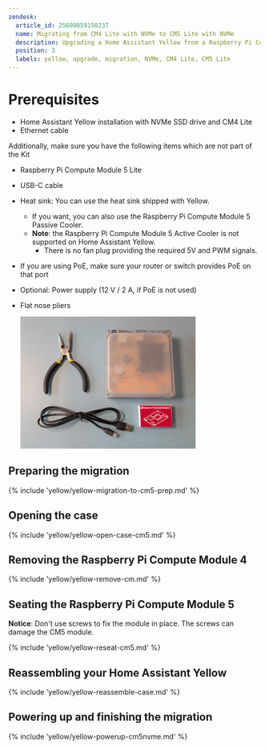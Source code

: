 ```yaml
---
zendesk:
  article_id: 25608059150237
  name: Migrating from CM4 Lite with NVMe to CM5 Lite with NVMe
  description: Upgrading a Home Assistant Yellow from a Raspberry Pi Compute Module 4 with NVMe to a Raspberry Pi Compute Module 5 with NVMe
  position: 3
  labels: yellow, upgrade, migration, NVMe, CM4 Lite, CM5 Lite
---
```


# Prerequisites

- Home&nbsp;Assistant Yellow installation with NVMe SSD drive and CM4 Lite
- Ethernet cable

Additionally, make sure you have the following items which are not part of the Kit

- Raspberry Pi Compute Module 5 Lite
- USB-C cable
- Heat sink: You can use the heat sink shipped with Yellow.
  - If you want, you can also use the Raspberry Pi Compute Module 5 Passive Cooler.
  - **Note**: the Raspberry Pi Compute Module 5 Active Cooler is not supported on Home Assistant Yellow.
    - There is no fan plug providing the required 5V and PWM signals.
- If you are using PoE, make sure your router or switch provides PoE on that port
- Optional: Power supply (12 V / 2 A, if PoE is not used)
- Flat nose pliers

  ![Image showing the Home Assistant Yellow, a Raspberry Pi Compute Module 5, Ethernet cable, power supply, a USB-C cable, and flat-nose pliers](/static/img/yellow/cm5_prereqs.jpg)

## Preparing the migration

{% include 'yellow/yellow-migration-to-cm5-prep.md' %}

## Opening the case

{% include 'yellow/yellow-open-case-cm5.md' %}

## Removing the Raspberry Pi Compute Module 4

{% include 'yellow/yellow-remove-cm.md' %}

## Seating the Raspberry Pi Compute Module 5

**Notice**: Don't use screws to fix the module in place. The screws can damage the CM5 module.

{% include 'yellow/yellow-reseat-cm5.md' %}

## Reassembling your Home Assistant Yellow

{% include 'yellow/yellow-reassemble-case.md' %}

## Powering up and finishing the migration

{% include 'yellow/yellow-powerup-cm5nvme.md' %}

